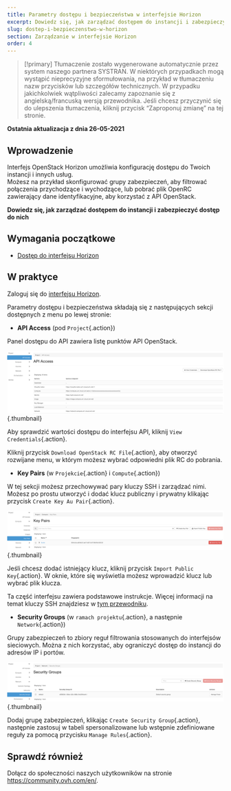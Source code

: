 ```yaml
---
title: Parametry dostępu i bezpieczeństwa w interfejsie Horizon
excerpt: Dowiedz się, jak zarządzać dostępem do instancji i zabezpieczyć dostęp do nich
slug: dostep-i-bezpieczenstwo-w-horizon
section: Zarządzanie w interfejsie Horizon
order: 4
---
```


> [!primary]
> Tłumaczenie zostało wygenerowane automatycznie przez system naszego partnera SYSTRAN. W niektórych przypadkach mogą wystąpić nieprecyzyjne sformułowania, na przykład w tłumaczeniu nazw przycisków lub szczegółów technicznych. W przypadku jakichkolwiek wątpliwości zalecamy zapoznanie się z angielską/francuską wersją przewodnika. Jeśli chcesz przyczynić się do ulepszenia tłumaczenia, kliknij przycisk “Zaproponuj zmianę” na tej stronie.
>

**Ostatnia aktualizacja z dnia 26-05-2021**

## Wprowadzenie

Interfejs OpenStack Horizon umożliwia konfigurację dostępu do Twoich instancji i innych usług.<br>
Możesz na przykład skonfigurować grupy zabezpieczeń, aby filtrować połączenia przychodzące i wychodzące, lub pobrać plik OpenRC zawierający dane identyfikacyjne, aby korzystać z API OpenStack.

**Dowiedz się, jak zarządzać dostępem do instancji i zabezpieczyć dostęp do nich**

## Wymagania początkowe

- [Dostęp do interfejsu Horizon](../tworzenie_dostepu_do_interfejsu_horizon/)

## W praktyce

Zaloguj się do [interfejsu Horizon](https://horizon.cloud.ovh.net/auth/login/).

Parametry dostępu i bezpieczeństwa składają się z następujących sekcji dostępnych z menu po lewej stronie:

- **API Access** (pod `Project`{.action})

Panel dostępu do API zawiera listę punktów API OpenStack.

![horizon - dostęp API](images/api_access.png){.thumbnail}

Aby sprawdzić wartości dostępu do interfejsu API, kliknij `View Credentials`{.action}.

Kliknij przycisk `Download OpenStack RC File`{.action}, aby otworzyć rozwijane menu, w którym możesz wybrać odpowiedni plik RC do pobrania.

- **Key Pairs** (w `Projekcie`{.action} i `Compute`{.action})

W tej sekcji możesz przechowywać pary kluczy SSH i zarządzać nimi. Możesz po prostu utworzyć i dodać klucz publiczny i prywatny klikając przycisk `Create Key Au Pair`{.action}.

![horizon - klucze SSH](images/key_pairs.png){.thumbnail}

Jeśli chcesz dodać istniejący klucz, kliknij przycisk `Import Public Key`{.action}. W oknie, które się wyświetla możesz wprowadzić klucz lub wybrać plik klucza.

Ta część interfejsu zawiera podstawowe instrukcje. Więcej informacji na temat kluczy SSH znajdziesz w [tym przewodniku](../tworzenie-kluczy-ssh/).

- **Security Groups** (w `ramach projektu`{.action}, a następnie `Network`{.action})

Grupy zabezpieczeń to zbiory reguł filtrowania stosowanych do interfejsów sieciowych. Można z nich korzystać, aby ograniczyć dostęp do instancji do adresów IP i portów.

![horyzont - grupy bezpieczeństwa](images/security_groups.png){.thumbnail}

Dodaj grupę zabezpieczeń, klikając `Create Security Group`{.action}, następnie zastosuj w tabeli spersonalizowane lub wstępnie zdefiniowane reguły za pomocą przycisku `Manage Rules`{.action}.

## Sprawdź również

Dołącz do społeczności naszych użytkowników na stronie <https://community.ovh.com/en/>.
